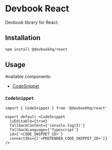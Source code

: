 # Devbook React
Devbook library for React.

## Installation
```sh
npm install @devbookhq/react
```

## Usage
Available components:
- [CodeSnippet](#codesnippet)

### `CodeSnippet`

```tsx
import { CodeSnippet } from '@devbookhq/react'

export default <CodeSnippet
  isEditable={true}
  fallbackContent={'console.log(5)'}
  fallbackLanguage={'Typescript'}
  id={'<CODE_SNIPPET_ID>'}
  connectIDs={['<PREPENDED_CODE_SNIPPET_ID>']}
/>
```
